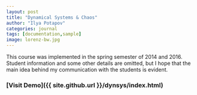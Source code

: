 ```yaml
---
layout: post
title: "Dynamical Systems & Chaos"
author: "Ilya Potapov"
categories: journal
tags: [documentation,sample]
image: lorenz-bw.jpg
---
```


This course was implemented in the spring semester of 2014 and 2016. Student
information and some other details are omitted, but
I hope that the main idea behind my communication with the students is evident.


### [Visit Demo]({{ site.github.url }}/dynsys/index.html)


